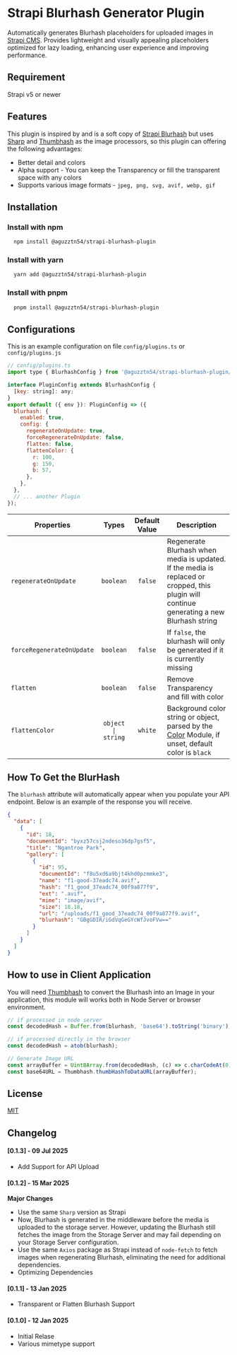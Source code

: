 # Strapi Blurhash Generator Plugin

Automatically generates Blurhash placeholders for uploaded images in [Strapi CMS](https://strapi.io). Provides lightweight and visually appealing placeholders optimized for lazy loading, enhancing user experience and improving performance.

## Requirement

Strapi v5 or newer

## Features

This plugin is inspired by and is a soft copy of [Strapi Blurhash](https://github.com/emil-petras/strapi-blurhash) but uses [Sharp](https://github.com/lovell/sharp/) and [Thumbhash](https://github.com/evanw/thumbhash) as the image processors, so this plugin can offering the following advantages:

- Better detail and colors
- Alpha support - You can keep the Transparency or fill the transparent space with any colors
- Supports various image formats - `jpeg, png, svg, avif, webp, gif`

## Installation

### Install with npm

```bash
  npm install @aguzztn54/strapi-blurhash-plugin
```

### Install with yarn

```bash
  yarn add @aguzztn54/strapi-blurhash-plugin
```

### Install with pnpm

```bash
  pnpm install @aguzztn54/strapi-blurhash-plugin
```

## Configurations

This is an example configuration on file `config/plugins.ts` or `config/plugins.js`

```js
// config/plugins.ts
import type { BlurhashConfig } from '@aguzztn54/strapi-blurhash-plugin/dist/server/types';

interface PluginConfig extends BlurhashConfig {
  [key: string]: any;
}
export default ({ env }): PluginConfig => ({
  blurhash: {
    enabled: true,
    config: {
      regenerateOnUpdate: true,
      forceRegenerateOnUpdate: false,
      flatten: false,
      flattenColor: {
        r: 100,
        g: 150,
        b: 57,
      },
    },
  },
  // ... another Plugin
});
```

| Properties                |       Types        | Default Value | Description                                                                                                                                                        |
| ------------------------- | :----------------: | :-----------: | ------------------------------------------------------------------------------------------------------------------------------------------------------------------ |
| `regenerateOnUpdate`      |     `boolean`      |    `false`    | Regenerate Blurhash when media is updated. If the media is replaced or cropped, this plugin will continue generating a new Blurhash string                         |
| `forceRegenerateOnUpdate` |     `boolean`      |    `false`    | If `false`, the blurhash will only be generated if it is currently missing                                                                                         |
| `flatten`                 |     `boolean`      |    `false`    | Remove Transparency and fill with color                                                                                                                            |
| `flattenColor`            | `object \| string` |    `white`    | Background color string or object, parsed by the [Color](https://github.com/Qix-/color?tab=readme-ov-file#constructors) Module, if unset, default color is `black` |

## How To Get the BlurHash

The `blurhash` attribute will automatically appear when you populate your API endpoint. Below is an example of the response you will receive.

```json
{
  "data": [
    {
      "id": 18,
      "documentId": "byxz57csj2ndeso36dp7gsf5",
      "title": "Ngantroe Park",
      "gallery": [
        {
          "id": 95,
          "documentId": "f8u5xd6a9bjt4khd0pzmmke3",
          "name": "f1-good-37eadc74.avif",
          "hash": "f1_good_37eadc74_00f9a877f9",
          "ext": ".avif",
          "mime": "image/avif",
          "size": 18.18,
          "url": "/uploads/f1_good_37eadc74_00f9a877f9.avif",
          "blurhash": "GBgGDIR/iGdVqGeGYcWfJvoFVw=="
        }
      ]
    }
  ]
}
```

## How to use in Client Application

You will need [Thumbhash](https://github.com/evanw/thumbhash) to convert the Blurhash into an Image in your application, this module will works both in Node Server or browser environment.

```js
// if processed in node server
const decodedHash = Buffer.from(blurhash, 'base64').toString('binary');

// if processed directly in the browser
const decodedHash = atob(blurhash);

// Generate Image URL
const arrayBuffer = Uint8Array.from(decodedHash, (c) => c.charCodeAt(0));
const base64URL = Thumbhash.thumbHashToDataURL(arrayBuffer);
```

## License

[MIT](https://choosealicense.com/licenses/mit/)

## Changelog

#### [0.1.3] - 09 Jul 2025

- Add Support for API Upload

#### [0.1.2] - 15 Mar 2025

**Major Changes**

- Use the same `Sharp` version as Strapi
- Now, Blurhash is generated in the middleware before the media is uploaded to the storage server. However, updating the Blurhash still fetches the image from the Storage Server and may fail depending on your Storage Server configuration.
- Use the same `Axios` package as Strapi instead of `node-fetch` to fetch images when regenerating Blurhash, eliminating the need for additional dependencies.
- Optimizing Dependencies

#### [0.1.1] - 13 Jan 2025

- Transparent or Flatten Blurhash Support

#### [0.1.0] - 12 Jan 2025

- Initial Relase
- Various mimetype support
